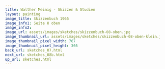 ```yaml
---
title: Walther Meinig - Skizzen & Studien
layout: painting
image_title: Skizzenbuch 1965
image_info1: Seite 8 oben
image_info2: 
image_url: assets/images/sketches/skizzenbuch-08-oben.jpg
image_thumbnail_url: assets/images/sketches/skizzenbuch-08-oben-klein.jpg
image_thumbnail_pixel_width: 767
image_thumbnail_pixel_height: 366
back_url: sketches_07.html
next_url: sketches_08b.html
up_url: sketches.html
---
```


